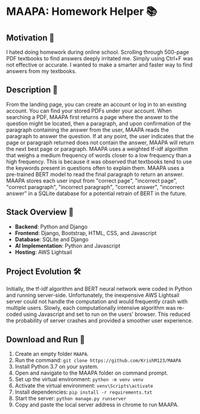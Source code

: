 # MAAPA: Homework Helper 📚

## Motivation 😤

I hated doing homework during online school. Scrolling through 500-page PDF textbooks to find answers deeply irritated me. Simply using Ctrl+F was not effective or accurate. I wanted to make a smarter and faster way to find answers from my textbooks.

## Description 📖

From the landing page, you can create an account or log in to an existing account. You can find your stored PDFs under your account. When searching a PDF, MAAPA first returns a page where the answer to the question might be located, then a paragraph, and upon confirmation of the paragraph containing the answer from the user, MAAPA reads the paragraph to answer the question. If at any point, the user indicates that the page or paragraph returned does not contain the answer, MAAPA will return the next best page or paragraph. MAAPA uses a weighted tf-idf algorithm that weighs a medium frequency of words closer to a low frequency than a high frequency. This is because it was observed that textbooks tend to use the keywords present in questions often to explain them. MAAPA uses a pre-trained BERT model to read the final paragraph to return an answer. MAAPA stores each user input from "correct page", "incorrect page", "correct paragraph", "incorrect paragraph", "correct answer", "incorrect answer" in a SQLite database for a potential retrain of BERT in the future.

## Stack Overview 🥞

- **Backend**: Python and Django
- **Frontend**: Django, Bootstrap, HTML, CSS, and Javascript
- **Database**: SQLite and Django
- **AI Implementation**: Python and Javascript
- **Hosting**: AWS Lightsail

## Project Evolution 🛠️

Initially, the tf-idf algorithm and BERT neural network were coded in Python and running server-side. Unfortunately, the inexpensive AWS Lightsail server could not handle the computation and would frequently crash with multiple users. Slowly, each computationally intensive algorithm was re-coded using Javascript and set to run on the users' browser. This reduced the probability of server crashes and provided a smoother user experience.

## Download and Run 🚀

1. Create an empty folder `MAAPA`.
2. Run the command:
`git clone https://github.com/KrishM123/MAAPA`
3. Install Python 3.7 on your system.
4. Open and navigate to the MAAPA folder on command prompt.
5. Set up the virtual environment:
`python -m venv venv`
6. Activate the virtual environment:
`venv\Scripts\activate`
7. Install dependencies:
`pip install -r requirements.txt`
8. Start the server:
`python manage.py runserver`
9. Copy and paste the local server address in chrome to run MAAPA.
